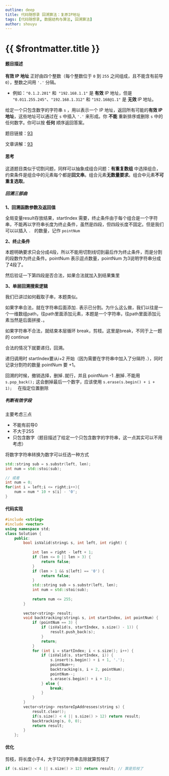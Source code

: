```yaml
---
outline: deep
title: 代码随想录 回溯算法：复原IP地址
tags: [代码随想录, 数据结构与算法, 回溯算法]
author: shouyu
---
```


# {{ $frontmatter.title }}

#### 题目描述

**有效 IP 地址** 正好由四个整数（每个整数位于 `0` 到 `255` 之间组成，且不能含有前导 `0`），整数之间用 `'.'` 分隔。

- 例如：`"0.1.2.201"` 和` "192.168.1.1"` 是 **有效** IP 地址，但是 `"0.011.255.245"`、`"192.168.1.312"` 和 `"192.168@1.1"` 是 **无效** IP 地址。

给定一个只包含数字的字符串 `s` ，用以表示一个 IP 地址，返回所有可能的**有效 IP 地址**，这些地址可以通过在 `s` 中插入 `'.'` 来形成。你 **不能** 重新排序或删除 `s` 中的任何数字。你可以按 **任何** 顺序返回答案。

题目链接：[93](https://leetcode.cn/problems/restore-ip-addresses/)

文章讲解：[93](https://programmercarl.com/0093.%E5%A4%8D%E5%8E%9FIP%E5%9C%B0%E5%9D%80.html)

#### 思考

这道题目类似于切割问题，同样可以抽象成组合问题：**有重复数组** 中选择组合，约束条件是组合中的元素每个都是**回文串**。组合元素**无数量要求**。组合中元素**不可重复选取**。

##### 回溯三部曲

**1、回溯函数参数及返回值**

全局变量result存放结果，startIndex 需要，终止条件由于每个组合是一个字符串，不能再以字符串长度为终止条件，虽然是四段，但四段长度不固定。但是我们可以以插入 `. ` 的数量，记作 `pointNum` 

**2、终止条件**

本题明确要求只会分成4段，所以不能用切割线切到最后作为终止条件，而是分割的段数作为终止条件。pointNum 表示逗点数量，pointNum 为3说明字符串分成了4段了。

然后验证一下第四段是否合法，如果合法就加入到结果集里

**3、单层回溯搜索逻辑**

我们已讲过如何截取子串，本题类似。

如果字串合法，就在字符串后面添加`.` 表示已分割。为什么这么做，我们以往是一个一维数组path，往path里面添加元素，本题是一个字符串，往path里面添加元素当然是后面拼接`.`。

如果字符串不合法，就结束本层循环 break，剪枝。这里是break，不同于上一题的 continue 

合法的情况下就要递归，回溯。

递归调用时 startIndex要从i+2 开始（因为需要在字符串中加入了分隔符`.`），同时记录分割符的数量 pointNum 要 +1。

回溯的时候，撤销选择，删掉`.`就行，并且 pointNum -1 .删掉`.`不能用`s.pop_back();` 这会删掉最后一个数字，应该使用 `s.erase(s.begin() + i + 1);  ` 在指定位置删除

##### 判断有效字段

主要考虑三点

- 不能有前导0
- 不大于255
- 只包含数字（题目描述了给定一个只包含数字的字符串，这一点其实可以不用考虑）

将数字字符串转换为数字可以任选一种方式

```C++
std::string sub = s.substr(left, len);
int num = std::stoi(sub);

// 或者
int num = 0;
for(int i = left;i <= right;i++){
    num = num * 10 + s[i] - '0';
}
```



#### 代码实现

```C++
#include <string>
#include <vector>
using namespace std;
class Solution {
    public:
        bool isValid(string& s, int left, int right) {
    
            int len = right - left + 1;
            if (len <= 0 || len > 3) {
                return false;
            }
            if (len > 1 && s[left] == '0') {
                return false;
            }
            std::string sub = s.substr(left, len);
            int num = std::stoi(sub);
    
            return num <= 255;
        }
    
        vector<string> result;
        void backtracking(string& s, int startIndex, int pointNum) {
            if (pointNum == 3) {
                if (isValid(s, startIndex, s.size() - 1)) {
                    result.push_back(s);
                }
                return;
            }
            for (int i = startIndex; i < s.size(); i++) {
                if (isValid(s, startIndex, i)) {
                    s.insert(s.begin() + i + 1, '.');
                    pointNum++;
                    backtracking(s, i + 2, pointNum);
                    pointNum--;
                    s.erase(s.begin() + i + 1);
                } else {
                    break;
                }
            }
        }
        vector<string> restoreIpAddresses(string s) {
            result.clear();
            if(s.size() < 4 || s.size() > 12) return result;
            backtracking(s, 0, 0);
            return result;
        }
    };
```

#### 优化

剪枝，将长度小于4，大于12的字符串去除就算剪枝了

```cpp
if (s.size() < 4 || s.size() > 12) return result; // 算是剪枝了
```